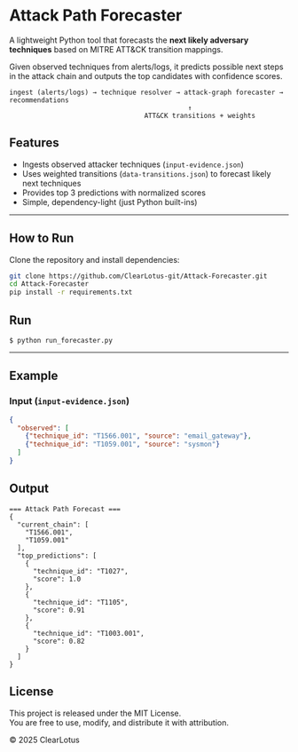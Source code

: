 # Attack Path Forecaster

A lightweight Python tool that forecasts the **next likely adversary techniques** based on MITRE ATT&CK transition mappings.

Given observed techniques from alerts/logs, it predicts possible next steps in the attack chain and outputs the top candidates with confidence scores.

```
ingest (alerts/logs) → technique resolver → attack-graph forecaster → recommendations
                                             ↑
                                  ATT&CK transitions + weights
```
## Features
- Ingests observed attacker techniques (`input-evidence.json`)
- Uses weighted transitions (`data-transitions.json`) to forecast likely next techniques
- Provides top 3 predictions with normalized scores
- Simple, dependency-light (just Python built-ins)

---
## How to Run

Clone the repository and install dependencies:

```bash
git clone https://github.com/ClearLotus-git/Attack-Forecaster.git
cd Attack-Forecaster
pip install -r requirements.txt
```
## Run
```
$ python run_forecaster.py
```
---


## Example

### Input (`input-evidence.json`)
```json
{
  "observed": [
    {"technique_id": "T1566.001", "source": "email_gateway"},
    {"technique_id": "T1059.001", "source": "sysmon"}
  ]
}
```

## Output

```
=== Attack Path Forecast ===
{
  "current_chain": [
    "T1566.001",
    "T1059.001"
  ],
  "top_predictions": [
    {
      "technique_id": "T1027",
      "score": 1.0
    },
    {
      "technique_id": "T1105",
      "score": 0.91
    },
    {
      "technique_id": "T1003.001",
      "score": 0.82
    }
  ]
}
```

## License

This project is released under the MIT License.  
You are free to use, modify, and distribute it with attribution.

© 2025 ClearLotus









